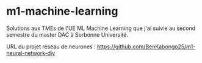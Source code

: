 # m1-machine-learning
Solutions aux TMEs de l'UE ML Machine Learning que j'ai suivie au second semestre du master DAC à Sorbonne Université.

URL du projet réseau de neurones : https://github.com/BenKabongo25/m1-neural-network-diy
